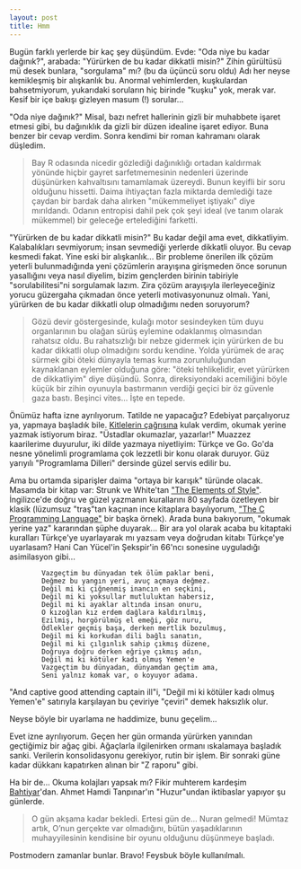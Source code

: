 ```yaml
---
layout: post
title: Hmm
---
```


Bugün farklı yerlerde bir kaç şey düşündüm.  Evde: "Oda niye bu kadar dağınık?",
arabada: "Yürürken de bu kadar dikkatli misin?"  Zihin gürültüsü mü desek
bunlara, "sorgulama" mı?  (bu da üçüncü soru oldu)  Adı her neyse kemikleşmiş
bir alışkanlık bu.  Anormal vehimlerden, kuşkulardan bahsetmiyorum, yukarıdaki
soruların hiç birinde "kuşku" yok, merak var.  Kesif bir içe bakışı gizleyen
masum (!) sorular...

"Oda niye dağınık?"  Misal, bazı nefret hallerinin gizli bir muhabbete işaret
etmesi gibi, bu dağınıklık da gizli bir düzen idealine işaret ediyor.  Buna
benzer bir cevap verdim.  Sonra kendimi bir roman kahramanı olarak düşledim.

> Bay R odasında nicedir gözlediği dağınıklığı ortadan kaldırmak yönünde hiçbir
> gayret sarfetmemesinin nedenleri üzerinde düşünürken kahvaltısını tamamlamak
> üzereydi.  Bunun keyifli bir soru olduğunu hissetti.  Daima ihtiyaçtan fazla
> miktarda demlediği taze çaydan bir bardak daha alırken "mükemmeliyet iştiyakı"
> diye mırıldandı.  Odanın entropisi dahil pek çok şeyi ideal (ve tanım olarak
> mükemmel) bir geleceğe ertelediğini farketti.

"Yürürken de bu kadar dikkatli misin?"  Bu kadar değil ama evet, dikkatliyim.
Kalabalıkları sevmiyorum; insan sevmediği yerlerde dikkatli oluyor.  Bu cevap
kesmedi fakat.  Yine eski bir alışkanlık...  Bir probleme önerilen ilk çözüm
yeterli bulunmadığında yeni çözümlerin arayışına girişmeden önce sorunun
yasallığını veya nasıl diyelim, bizim gençlerden birinin tabiriyle
"sorulabilitesi"ni sorgulamak lazım.  Zira çözüm arayışıyla ilerleyeceğiniz
yorucu güzergaha çıkmadan önce yeterli motivasyonunuz olmalı.  Yani, yürürken de
bu kadar dikkatli olup olmadığımı neden soruyorum?

> Gözü devir göstergesinde, kulağı motor sesindeyken tüm duyu organlarının bu
> olağan sürüş eylemine odaklanmış olmasından rahatsız oldu.  Bu rahatsızlığı
> bir nebze gidermek için yürürken de bu kadar dikkatli olup olmadığını sordu
> kendine.  Yolda yürümek de araç sürmek gibi öteki dünyayla temas kurma
> zorunluluğundan kaynaklanan eylemler olduğuna göre: "öteki tehlikelidir, evet
> yürürken de dikkatliyim" diye düşündü.  Sonra, direksiyondaki acemiliğini
> böyle küçük bir zihin oyunuyla bastırmanın verdiği geçici bir öz güvenle gaza
> bastı.  Beşinci vites...  İşte en tepede.

Önümüz hafta izne ayrılıyorum.  Tatilde ne yapacağız?  Edebiyat parçalıyoruz ya,
yapmaya başladık bile.  [Kitlelerin
çağrısına](http://roktas.me/006/brahms/#comment-241879800) kulak verdim, okumak
yerine yazmak istiyorum biraz.  "Üstadlar okumazlar, yazarlar!"  Muazzez
kaarilerime duyurulur, iki dilde yazmaya niyetliyim: Türkçe ve Go.  Go'da nesne
yönelimli programlama çok lezzetli bir konu olarak duruyor.  Güz yarıyılı
"Programlama Dilleri" dersinde güzel servis edilir bu.

Ama bu ortamda siparişler daima "ortaya bir karışık" türünde olacak.  Masamda
bir kitap var: Strunk ve White'tan ["The Elements of
Style"](http://en.wikipedia.org/wiki/The_Elements_of_Style).  İngilizce'de doğru
ve güzel yazmanın kurallarını 80 sayfada özetleyen bir klasik (lüzumsuz
"traş"tan kaçınan ince kitaplara bayılıyorum, ["The C Programming
Language"](http://en.wikipedia.org/wiki/The_C_Programming_Language) bir başka
örnek).  Arada buna bakıyorum, "okumak yerine yaz" kararından şüphe duyarak...
Bir ara yol olarak acaba bu kitaptaki kuralları Türkçe'ye uyarlayarak mı yazsam
veya doğrudan kitabı Türkçe'ye uyarlasam?  Hani Can Yücel'in Şekspir'in 66'ncı
sonesine uyguladığı asimilasyon gibi...

            Vazgeçtim bu dünyadan tek ölüm paklar beni,
            Değmez bu yangın yeri, avuç açmaya değmez.
            Değil mi ki çiğnenmiş inancın en seçkini,
            Değil mi ki yoksullar mutluluktan habersiz,
            Değil mi ki ayaklar altında insan onuru,
            O kızoğlan kız erdem dağlara kaldırılmış,
            Ezilmiş, horgörülmüş el emeği, göz nuru,
            Ödlekler geçmiş başa, derken mertlik bozulmuş,
            Değil mi ki korkudan dili bağlı sanatın,
            Değil mi ki çılgınlık sahip çıkmış düzene,
            Doğruya doğru derken eğriye çıkmış adın,
            Değil mi ki kötüler kadı olmuş Yemen'e
            Vazgeçtim bu dünyadan, dünyamdan geçtim ama,
            Seni yalnız komak var, o koyuyor adama.

"And captive good attending captain ill"i, "Değil mi ki kötüler kadı olmuş
Yemen'e" satırıyla karşılayan bu çeviriye "çeviri" demek haksızlık olur.

Neyse böyle bir uyarlama ne haddimize, bunu geçelim...

Evet izne ayrılıyorum.  Geçen her gün ormanda yürürken yanından geçtiğimiz bir
ağaç gibi.  Ağaçlarla ilgilenirken ormanı ıskalamaya başladık sanki.  Verilerin
konsolidasyonu gerekiyor, rutin bir işlem.  Bir sonraki güne kadar dükkanı
kapatırken alınan bir "Z raporu" gibi.

Ha bir de...  Okuma kolajları yapsak mı?  Fikir muhterem kardeşim
[Bahtiyar](http://www.facebook.com/bsahaf)'dan.  Ahmet Hamdi Tanpınar'ın
"Huzur"undan iktibaslar yapıyor şu günlerde.

> O gün akşama kadar bekledi.  Ertesi gün de...  Nuran gelmedi!  Mümtaz artık,
> O’nun gerçekte var olmadığını, bütün yaşadıklarının muhayyilesinin kendisine
> bir oyunu olduğunu düşünmeye başladı.

Postmodern zamanlar bunlar.  Bravo!  Feysbuk böyle kullanılmalı.
